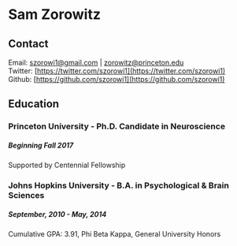 # Sam Zorowitz

## Contact
Email: [szorowi1@gmail.com](mailto:szorowi1@gmail.com) | [zorowitz@princeton.edu](mailto:zorowitz@princeton.edu)
<br>Twitter: [https://twitter.com/szorowi1](https://twitter.com/szorowi1)
<br>Github: [https://github.com/szorowi1](https://github.com/szorowi1)

## Education
### Princeton University - Ph.D. Candidate in Neuroscience
##### Beginning Fall 2017
Supported by Centennial Fellowship

### Johns Hopkins University - B.A. in Psychological & Brain Sciences
##### September, 2010 - May, 2014
Cumulative GPA: 3.91, Phi Beta Kappa, General University Honors
